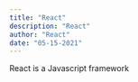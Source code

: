 ```yaml
---
title: "React"
description: "React"
author: "React"
date: "05-15-2021"
---
```


React is a Javascript framework
